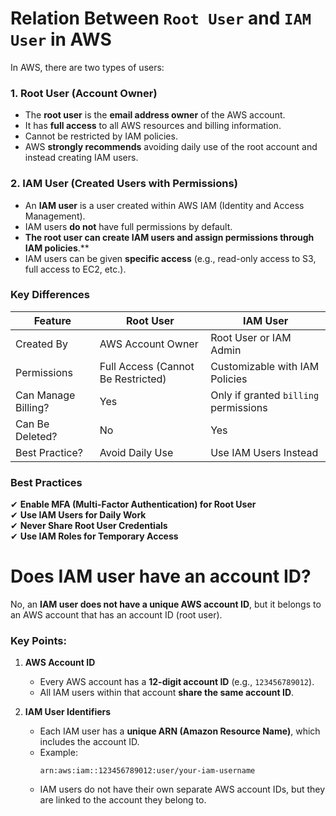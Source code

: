 # **Relation Between `Root User` and `IAM User` in AWS**  

In AWS, there are two types of users:  

### **1. Root User** (Account Owner)  
- The **root user** is the **email address owner** of the AWS account.  
- It has **full access** to all AWS resources and billing information.  
- Cannot be restricted by IAM policies.  
- AWS **strongly recommends** avoiding daily use of the root account and instead creating IAM users.  

### **2. IAM User** (Created Users with Permissions)  
- An **IAM user** is a user created within AWS IAM (Identity and Access Management).  
- IAM users **do not** have full permissions by default.  
- **The root user can create IAM users and assign permissions through IAM policies**.** 
- IAM users can be given **specific access** (e.g., read-only access to S3, full access to EC2, etc.).  

### **Key Differences**  

| Feature            | Root User | IAM User |
|--------------------|----------|----------|
| Created By        | AWS Account Owner | Root User or IAM Admin |
| Permissions       | Full Access (Cannot Be Restricted) | Customizable with IAM Policies |
| Can Manage Billing? | Yes | Only if granted `billing` permissions |
| Can Be Deleted?  | No | Yes |
| Best Practice?  | Avoid Daily Use | Use IAM Users Instead |

### **Best Practices**  
✔ **Enable MFA (Multi-Factor Authentication) for Root User**  
✔ **Use IAM Users for Daily Work**  
✔ **Never Share Root User Credentials**  
✔ **Use IAM Roles for Temporary Access**  

# Does IAM user have an account ID?

No, an **IAM user does not have a unique AWS account ID**, but it belongs to an AWS account that has an account ID (root user).  

### **Key Points:**  
1. **AWS Account ID**  
   - Every AWS account has a **12-digit account ID** (e.g., `123456789012`).  
   - All IAM users within that account **share the same account ID**.  

2. **IAM User Identifiers**  
   - Each IAM user has a **unique ARN (Amazon Resource Name)**, which includes the account ID.  
   - Example:  
     ```
     arn:aws:iam::123456789012:user/your-iam-username
     ```
   - IAM users do not have their own separate AWS account IDs, but they are linked to the account they belong to.  
